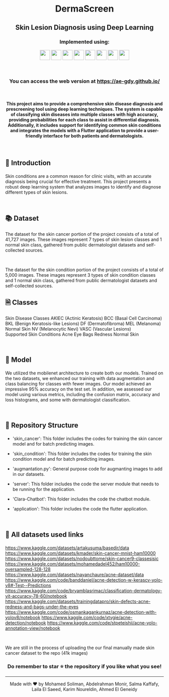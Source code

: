 #  <p align ="center" height="40px" width="40px"> DermaScreen </p>
##  <p align ="center" height="40px" width="40px"> Skin Lesion Diagnosis using Deep Learning </p>


### <p align ="center"> Implemented using: </p>
<p align ="center">
<a href="https://www.python.org/" target="_blank" rel="noreferrer">   <img src="https://upload.wikimedia.org/wikipedia/commons/thumb/c/c3/Python-logo-notext.svg/800px-Python-logo-notext.svg.png" width="32" height="32" /></a>
<a href="https://opencv.org/" target="_blank" rel="noreferrer">   <img src="https://opencv.org/wp-content/uploads/2022/05/logo.png" width="32" height="32" /></a>  
<a href="https://keras.io/" target="_blank" rel="noreferrer">   <img src="https://upload.wikimedia.org/wikipedia/commons/thumb/a/ae/Keras_logo.svg/1200px-Keras_logo.svg.png" width="32" height="32" /></a> 
<a href="https://www.tensorflow.org/" target="_blank" rel="noreferrer">   <img src="https://upload.wikimedia.org/wikipedia/commons/thumb/2/2d/Tensorflow_logo.svg/115px-Tensorflow_logo.svg.png?20170429160244" width="32" height="32" /></a> 
<a href="https://scikit-learn.org/stable/" target="_blank" rel="noreferrer">   <img src="https://e7.pngegg.com/pngimages/309/384/png-clipart-scikit-learn-python-computer-icons-scikit-machine-learning-learning-text-orange.png" width="32" height="32" /></a>  
<a href="https://numpy.org/" target="_blank" rel="noreferrer">   <img src="https://numpy.org/images/logo.svg" width="32" height="32" /></a>  
<a href="https://seaborn.pydata.org/" target="_blank" rel="noreferrer">   <img src="https://seaborn.pydata.org/_images/logo-tall-lightbg.svg" width="32" height="32" /></a> 
<a href="https://matplotlib.org/" target="_blank" rel="noreferrer">   <img src="https://upload.wikimedia.org/wikipedia/commons/thumb/0/01/Created_with_Matplotlib-logo.svg/2048px-Created_with_Matplotlib-logo.svg.png" width="32" height="32" /></a> 
</p>

<br>
           
###     <p align = "center"> You can access the web version at https://ae-gdy.github.io/ </p>

<br>

#### <p align = "center"> This project aims to provide a comprehensive skin disease diagnosis and prescreening tool using deep learning techniques. The system is capable of classifying skin diseases into multiple classes with high accuracy, providing probabilities for each class to assist in differential diagnosis. Additionally, it includes support for identifying common skin conditions and integrates the models with a Flutter application to provide a user-friendly interface for both patients and dermatologists. </p>

<br>

##     <p align = "left"> 🎯 Introduction </p>

Skin conditions are a common reason for clinic visits, with an accurate diagnosis being crucial for effective treatment. This project presents a robust deep learning system that analyzes images to identify and diagnose different types of skin lesions.

<br>

##     <p align = "left"> 📚 Dataset </p>
The dataset for the skin cancer portion of the project consists of a total of 41,727 images. These images represent 7 types of skin lesion classes and 1 normal skin class, gathered from public dermatologist datasets and self-collected sources.

<br>

The dataset for the skin condition portion of the project consists of a total of 5,000 images. These images represent 3 types of skin condition classes and 1 normal skin class, gathered from public dermatologist datasets and self-collected sources.

## <p align = "left"> 🗎 Classes  </p>
Skin Disease Classes
AKIEC (Actinic Keratosis)
BCC (Basal Cell Carcinoma)
BKL (Benign Keratosis-like Lesions)
DF (Dermatofibroma)
MEL (Melanoma)
Normal Skin
NV (Melanocytic Nevi)
VASC (Vascular Lesions)
<br>
Supported Skin Conditions
Acne
Eye Bags
Redness
Normal Skin

<br> 

##     <p align = "left"> 🤖 Model </p>
We utilized the mobilenet architecture to create both our models. Trained on the two datasets, we enhanced our training with data augmentation and class balancing for classes with fewer images. Our model achieved an impressive 95% accuracy on the test set. In addition, we assessed our model using various metrics, including the confusion matrix, accuracy and loss histograms, and some with dermatologist classification.

<br>

##     <p align = "left"> 📂 Repository Structure </p>

 -  'skin_cancer': This folder includes the codes for training the skin cancer model and for batch predicting images.

 -  'skin_condition':  This folder includes the codes for training the skin condition model and for batch predicting images.

 -  'augmantation.py': General purpose code for augmanting images to add in our datasets. 

 -  'server':  This folder includes the code the server module that needs to be running for the application.
   
 -  'Clara-Chatbot':  This folder includes the code the chatbot module.

 -  'application':  This folder includes the code the flutter application.


<br>

##     <p align = "left"> 📂 All datasets used links </p>
https://www.kaggle.com/datasets/artakusuma/basedir/data
https://www.kaggle.com/datasets/kmader/skin-cancer-mnist-ham10000
https://www.kaggle.com/datasets/nodoubttome/skin-cancer9-classesisic
https://www.kaggle.com/datasets/mohamedadel452/ham10000-oversampled-128-128
https://www.kaggle.com/datasets/nayanchaure/acne-dataset/data
https://www.kaggle.com/code/banddaniel/acne-detection-w-kerascv-yolo-v8#-Test--Predictions
https://www.kaggle.com/code/bryamblasrimac/classification-dermatology-vit-accuracy-78-60/notebook
https://www.kaggle.com/datasets/trainingdatapro/skin-defects-acne-redness-and-bags-under-the-eyes
https://www.kaggle.com/code/osmankagankurnaz/acne-detection-with-yolov8/notebook
https://www.kaggle.com/code/xtvgie/acne-detection/notebook
https://www.kaggle.com/code/stpeteishii/acne-yolo-annotation-view/notebook

<br>

We are still in the process of uploading the our final manually made skin cancer dataset to the repo (41k images)

### <p align ="center"> Do remember to star ⭐ the repository if you like what you see!</p>

---


<div align="center">
  Made with ❤️ by Mohamed Soliman, Abdelrahman Monir, Salma Kaffafy, Laila El Saeed, Karim Noureldin, Ahmed El Geneidy </a>
</div>
